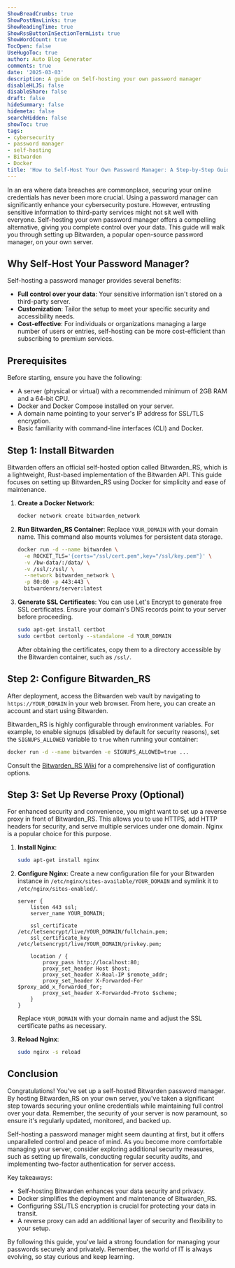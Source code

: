 ```yaml
---
ShowBreadCrumbs: true
ShowPostNavLinks: true
ShowReadingTime: true
ShowRssButtonInSectionTermList: true
ShowWordCount: true
TocOpen: false
UseHugoToc: true
author: Auto Blog Generator
comments: true
date: '2025-03-03'
description: A guide on Self-hosting your own password manager
disableHLJS: false
disableShare: false
draft: false
hideSummary: false
hidemeta: false
searchHidden: false
showToc: true
tags:
- cybersecurity
- password manager
- self-hosting
- Bitwarden
- Docker
title: 'How to Self-Host Your Own Password Manager: A Step-by-Step Guide'
---
```


In an era where data breaches are commonplace, securing your online credentials has never been more crucial. Using a password manager can significantly enhance your cybersecurity posture. However, entrusting sensitive information to third-party services might not sit well with everyone. Self-hosting your own password manager offers a compelling alternative, giving you complete control over your data. This guide will walk you through setting up Bitwarden, a popular open-source password manager, on your own server.

## Why Self-Host Your Password Manager?

Self-hosting a password manager provides several benefits:
- **Full control over your data**: Your sensitive information isn't stored on a third-party server.
- **Customization**: Tailor the setup to meet your specific security and accessibility needs.
- **Cost-effective**: For individuals or organizations managing a large number of users or entries, self-hosting can be more cost-efficient than subscribing to premium services.

## Prerequisites

Before starting, ensure you have the following:
- A server (physical or virtual) with a recommended minimum of 2GB RAM and a 64-bit CPU.
- Docker and Docker Compose installed on your server.
- A domain name pointing to your server's IP address for SSL/TLS encryption.
- Basic familiarity with command-line interfaces (CLI) and Docker.

## Step 1: Install Bitwarden

Bitwarden offers an official self-hosted option called Bitwarden_RS, which is a lightweight, Rust-based implementation of the Bitwarden API. This guide focuses on setting up Bitwarden_RS using Docker for simplicity and ease of maintenance.

1. **Create a Docker Network**:
   ```bash
   docker network create bitwarden_network
   ```

2. **Run Bitwarden_RS Container**:
   Replace `YOUR_DOMAIN` with your domain name. This command also mounts volumes for persistent data storage.
   ```bash
   docker run -d --name bitwarden \
     -e ROCKET_TLS='{certs="/ssl/cert.pem",key="/ssl/key.pem"}' \
     -v /bw-data/:/data/ \
     -v /ssl/:/ssl/ \
     --network bitwarden_network \
     -p 80:80 -p 443:443 \
     bitwardenrs/server:latest
   ```

3. **Generate SSL Certificates**:
   You can use Let's Encrypt to generate free SSL certificates. Ensure your domain's DNS records point to your server before proceeding.
   ```bash
   sudo apt-get install certbot
   sudo certbot certonly --standalone -d YOUR_DOMAIN
   ```
   After obtaining the certificates, copy them to a directory accessible by the Bitwarden container, such as `/ssl/`.

## Step 2: Configure Bitwarden_RS

After deployment, access the Bitwarden web vault by navigating to `https://YOUR_DOMAIN` in your web browser. From here, you can create an account and start using Bitwarden.

Bitwarden_RS is highly configurable through environment variables. For example, to enable signups (disabled by default for security reasons), set the `SIGNUPS_ALLOWED` variable to `true` when running your container:
```bash
docker run -d --name bitwarden -e SIGNUPS_ALLOWED=true ...
```

Consult the [Bitwarden_RS Wiki](https://github.com/dani-garcia/bitwarden_rs/wiki) for a comprehensive list of configuration options.

## Step 3: Set Up Reverse Proxy (Optional)

For enhanced security and convenience, you might want to set up a reverse proxy in front of Bitwarden_RS. This allows you to use HTTPS, add HTTP headers for security, and serve multiple services under one domain. Nginx is a popular choice for this purpose.

1. **Install Nginx**:
   ```bash
   sudo apt-get install nginx
   ```

2. **Configure Nginx**:
   Create a new configuration file for your Bitwarden instance in `/etc/nginx/sites-available/YOUR_DOMAIN` and symlink it to `/etc/nginx/sites-enabled/`.
   ```nginx
   server {
       listen 443 ssl;
       server_name YOUR_DOMAIN;

       ssl_certificate /etc/letsencrypt/live/YOUR_DOMAIN/fullchain.pem;
       ssl_certificate_key /etc/letsencrypt/live/YOUR_DOMAIN/privkey.pem;

       location / {
           proxy_pass http://localhost:80;
           proxy_set_header Host $host;
           proxy_set_header X-Real-IP $remote_addr;
           proxy_set_header X-Forwarded-For $proxy_add_x_forwarded_for;
           proxy_set_header X-Forwarded-Proto $scheme;
       }
   }
   ```
   Replace `YOUR_DOMAIN` with your domain name and adjust the SSL certificate paths as necessary.

3. **Reload Nginx**:
   ```bash
   sudo nginx -s reload
   ```

## Conclusion

Congratulations! You've set up a self-hosted Bitwarden password manager. By hosting Bitwarden_RS on your own server, you've taken a significant step towards securing your online credentials while maintaining full control over your data. Remember, the security of your server is now paramount, so ensure it's regularly updated, monitored, and backed up.

Self-hosting a password manager might seem daunting at first, but it offers unparalleled control and peace of mind. As you become more comfortable managing your server, consider exploring additional security measures, such as setting up firewalls, conducting regular security audits, and implementing two-factor authentication for server access.

Key takeaways:
- Self-hosting Bitwarden enhances your data security and privacy.
- Docker simplifies the deployment and maintenance of Bitwarden_RS.
- Configuring SSL/TLS encryption is crucial for protecting your data in transit.
- A reverse proxy can add an additional layer of security and flexibility to your setup.

By following this guide, you've laid a strong foundation for managing your passwords securely and privately. Remember, the world of IT is always evolving, so stay curious and keep learning.